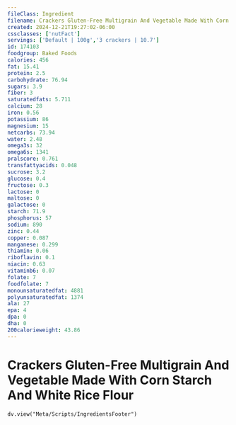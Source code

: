 ```yaml
---
fileClass: Ingredient
filename: Crackers Gluten-Free Multigrain And Vegetable Made With Corn Starch And White Rice Flour
created: 2024-12-21T19:27:02-06:00
cssclasses: ['nutFact']
servings: ['Default | 100g','3 crackers | 10.7']
id: 174103
foodgroup: Baked Foods
calories: 456
fat: 15.41
protein: 2.5
carbohydrate: 76.94
sugars: 3.9
fiber: 3
saturatedfats: 5.711
calcium: 28
iron: 0.56
potassium: 86
magnesium: 15
netcarbs: 73.94
water: 2.48
omega3s: 32
omega6s: 1341
pralscore: 0.761
transfattyacids: 0.048
sucrose: 3.2
glucose: 0.4
fructose: 0.3
lactose: 0
maltose: 0
galactose: 0
starch: 71.9
phosphorus: 57
sodium: 890
zinc: 0.44
copper: 0.087
manganese: 0.299
thiamin: 0.06
riboflavin: 0.1
niacin: 0.63
vitaminb6: 0.07
folate: 7
foodfolate: 7
monounsaturatedfat: 4881
polyunsaturatedfat: 1374
ala: 27
epa: 4
dpa: 0
dha: 0
200calorieweight: 43.86
---
```


# Crackers Gluten-Free Multigrain And Vegetable Made With Corn Starch And White Rice Flour

```dataviewjs
dv.view("Meta/Scripts/IngredientsFooter")
```